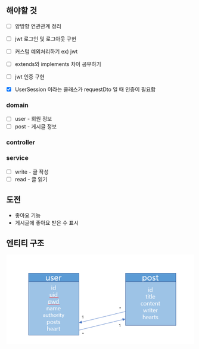 ## 해야할 것

- [ ] 양방향 연관관계 정리
- [ ] jwt 로그인 및 로그아웃 구현
- [ ] 커스텀 예외처리하기 ex) jwt
- [ ] extends와 implements 차이 공부하기
- [ ] jwt 인증 구현
- [x] UserSession 이라는 클래스가 requestDto 일 때 인증이 필요함


### domain
- [ ] user - 회원 정보
- [ ] post - 게시글 정보

### controller


### service
- [ ] write - 글 작성
- [ ] read - 글 읽기

## 도전
- 좋아요 기능
- 게시글에 좋아요 받은 수 표시

## 엔티티 구조
<img src="img/entity.png">
